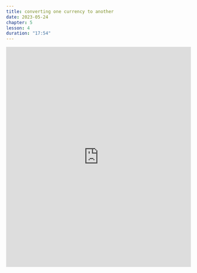 ```yaml
---
title: converting one currency to another
date: 2023-05-24
chapter: 5
lesson: 4
duration: "17:54"
---
```

<iframe width="100%" height="600" src="https://www.youtube.com/embed/nymqamyanvi" title="converting one currency to another" frameborder="0" allow="accelerometer; autoplay; clipboard-write; encrypted-media; gyroscope; picture-in-picture" allowfullscreen></iframe>


